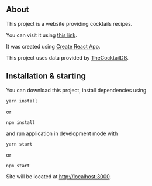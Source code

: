 ## About

This project is a website providing cocktails recipes.

You can visit it using [this link](https://cocktail-list.vercel.app/).

It was created using [Create React App](https://facebook.github.io/create-react-app/).

This project uses data provided by [TheCocktailDB](https://www.thecocktaildb.com/).

## Installation & starting

You can download this project,
install dependencies using

```
yarn install
```

or

```
npm install
```

and run application in development mode with

```
yarn start
```

or

```
npm start
```

Site will be located at [http://localhost:3000](http://localhost:3000).
